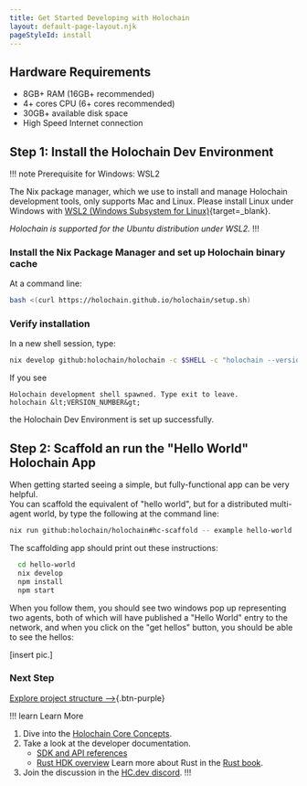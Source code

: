 ```yaml
---
title: Get Started Developing with Holochain
layout: default-page-layout.njk
pageStyleId: install
---
```


## Hardware Requirements

* 8GB+ RAM (16GB+ recommended)
* 4+ cores CPU (6+ cores recommended)
* 30GB+ available disk space
* High Speed Internet connection

## Step 1: Install the Holochain Dev Environment

!!! note Prerequisite for Windows: WSL2

The Nix package manager, which we use to install and manage Holochain development tools, only supports Mac and Linux. Please install Linux under Windows with [WSL2 (Windows Subsystem for Linux)](https://learn.microsoft.com/en-us/windows/wsl/install){target=_blank}.

_Holochain is supported for the Ubuntu distribution under WSL2._
!!!

### Install the Nix Package Manager and set up Holochain binary cache

At a command line:

```bash
bash <(curl https://holochain.github.io/holochain/setup.sh)
```

### Verify installation

In a new shell session, type:

```bash
nix develop github:holochain/holochain -c $SHELL -c "holochain --version"
```

If you see

```text
Holochain development shell spawned. Type exit to leave.
holochain &lt;VERSION_NUMBER&gt;
```

the Holochain Dev Environment is set up successfully.

## Step 2: Scaffold an run the "Hello World" Holochain App

When getting started seeing a simple, but fully-functional app can be very helpful.  
You can scaffold the equivalent of "hello world", but for a distributed multi-agent world, 
by type the following at the command line:

```bash
nix run github:holochain/holochain#hc-scaffold -- example hello-world
```

The scaffolding app should print out these instructions:

```bash
  cd hello-world
  nix develop 
  npm install
  npm start
```

When you follow them, you should see two windows pop up representing two agents, both of which
will have published a "Hello World" entry to the network, and when you click on the "get hellos"
button, you should be able to see the hellos:

[insert pic.]

### Next Step 

[Explore project structure —>](./project-structure){.btn-purple} 

!!! learn Learn More
1. Dive into the [Holochain Core Concepts](../concepts/1_the_basics/).
2. Take a look at the developer documentation.
    * [SDK and API references](../references/)
    * [Rust HDK overview](https://github.com/holochain/holochain/blob/develop/crates/hdk/README.md)
    Learn more about Rust in the [Rust book](https://doc.rust-lang.org/book/).
3. Join the discussion in the [HC.dev discord](https://discord.gg/k55DS5dmPH).
!!!
